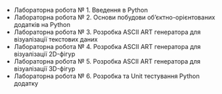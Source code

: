 - Лабораторна робота № 1. Введення в Python
- Лабораторна робота № 2. Основи побудови об’єктно-орієнтованих додатків на Python
- Лабораторна робота № 3. Розробка ASCII ART генератора для візуалізації текстових даних 
- Лабораторна робота № 4. Розробка ASCII ART генератора для візуалізації 2D-фігур
- Лабораторна робота № 5. Розробка ASCII ART генератора для візуалізації 3D-фігур 
- Лабораторна робота № 6. Розробка та Unit тестування Python додатку 